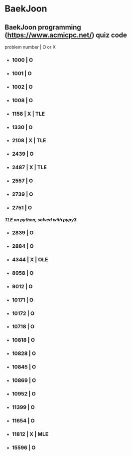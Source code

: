 # BaekJoon
BaekJoon programming (https://www.acmicpc.net/)  quiz code
---

problem number | O or X

* ### 1000    | O
* ### 1001    | O
* ### 1002    | O
* ### 1008    | O
* ### 1158    | X    | TLE
* ### 1330    | O
* ### 2108    | X    | TLE
* ### 2439    | O
* ### 2487    | X    | TLE
* ### 2557    | O
* ### 2739    | O
* ### 2751    | O
##### TLE on python, solved with pypy3.
* ### 2839    | O
* ### 2884    | O
* ### 4344    | X    | OLE
* ### 8958    | O
* ### 9012    | O 
* ### 10171   | O
* ### 10172   | O
* ### 10718   | O
* ### 10818   | O
* ### 10828   | O
* ### 10845   | O
* ### 10869   | O
* ### 10952   | O
* ### 11399   | O
* ### 11654   | O
* ### 11812   | X    | MLE
* ### 15596   | O
